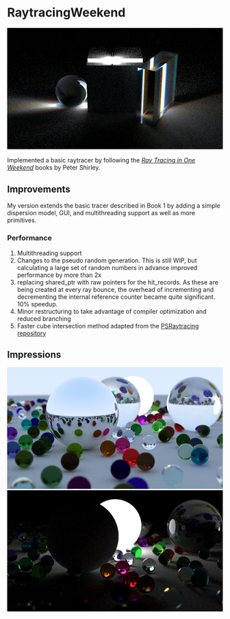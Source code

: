 # RaytracingWeekend
![prism cube demo](Image_Outputs/precomputed_random512535.png)

Implemented a basic raytracer by following the [_Ray Tracing in One Weekend_](https://raytracing.github.io/books/RayTracingInOneWeekend.html) books by Peter Shirley. 

## Improvements
My version extends the basic tracer described in Book 1 by adding a simple dispersion model, GUI, and multithreading support as well as more primitives.

### Performance
1. Multithreading support
2. Changes to the pseudo random generation. This is still WIP, but calculating a large set of random numbers in advance improved performance by more than 2x
3. replacing shared_ptr with raw pointers for the hit_records. As these are being created at every ray bounce, the overhead of incrementing and decrementing the internal reference counter became quite significant. 10% speedup.
4. Minor restructuring to take advantage of compiler optimization and reduced branching 
5. Faster cube intersection method adapted from the [PSRaytracing repository](https://github.com/define-private-public/PSRayTracing)

## Impressions
![dispersion demo](Image_Outputs/emissive_dispersive.png)
![emission demo](Image_Outputs/only_emissive.png)

